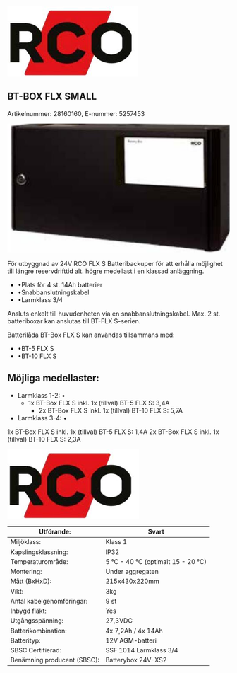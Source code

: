 ![](images/_page_0_Picture_0.jpeg)

## BT-BOX FLX SMALL

Artikelnummer: 28160160, E-nummer: 5257453

![](images/_page_0_Picture_3.jpeg)

För utbyggnad av 24V RCO FLX S Batteribackuper för att erhålla möjlighet till längre reservdrifttid alt. högre medellast i en klassad anläggning.

- •Plats för 4 st. 14Ah batterier
- •Snabbanslutningskabel
- •Larmklass 3/4

Ansluts enkelt till huvudenheten via en snabbanslutningskabel. Max. 2 st. batteriboxar kan anslutas till BT-FLX S-serien.

Batterilåda BT-Box FLX S kan användas tillsammans med:

- •BT-5 FLX S
- •BT-10 FLX S

## Möjliga medellaster:

- Larmklass 1-2: •
	- 1x BT-Box FLX S inkl. 1x (tillval) BT-5 FLX S: 3,4A
		- 2x BT-Box FLX S inkl. 1x (tillval) BT-10 FLX S: 5,7A
- Larmklass 3-4: •

1x BT-Box FLX S inkl. 1x (tillval) BT-5 FLX S: 1,4A 2x BT-Box FLX S inkl. 1x (tillval) BT-10 FLX S: 2,3A

![](images/_page_1_Picture_0.jpeg)

| Utförande:                  | Svart                              |
|-----------------------------|------------------------------------|
| Miljöklass:                 | Klass 1                            |
| Kapslingsklassning:         | IP32                               |
| Temperaturområde:           | 5 °C - 40 °C (optimalt 15 - 20 °C) |
| Montering:                  | Under aggregaten                   |
| Mått (BxHxD):               | 215x430x220mm                      |
| Vikt:                       | 3kg                                |
| Antal kabelgenomföringar:   | 9 st                               |
| Inbygd fläkt:               | Yes                                |
| Utgångsspänning:            | 27,3VDC                            |
| Batterikombination:         | 4x 7,2Ah / 4x 14Ah                 |
| Batterityp:                 | 12V AGM-batteri                    |
| SBSC Certifierad:           | SSF 1014 Larmklass 3/4             |
| Benämning producent (SBSC): | Batterybox 24V-XS2                 |
